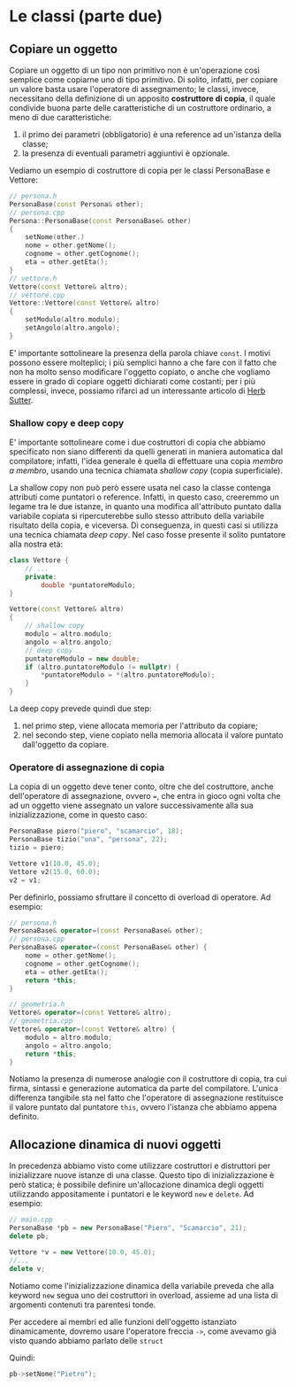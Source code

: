 # Le classi (parte due)

## Copiare un oggetto

Copiare un oggetto di un tipo non primitivo non è un'operazione così semplice come copiarne uno di tipo primitivo. Di solito, infatti, per copiare un valore basta usare l'operatore di assegnamento; le classi, invece, necessitano della definizione di un apposito **costruttore di copia**, il quale condivide buona parte delle caratteristiche di un costruttore ordinario, a meno di due caratteristiche:

1. il primo dei parametri (obbligatorio) è una reference ad un'istanza della classe;
2. la presenza di eventuali parametri aggiuntivi è opzionale.

Vediamo un esempio di costruttore di copia per le classi PersonaBase e Vettore:

```cpp
// persona.h
PersonaBase(const Persona& other);
// persona.cpp
Persona::PersonaBase(const PersonaBase& other)
{
	setNome(other.)
	nome = other.getNome();
	cognome = other.getCognome();
	eta = other.getEta();
}
// vettore.h
Vettore(const Vettore& altro);
// vettore.cpp
Vettore::Vettore(const Vettore& altro)
{
	setModulo(altro.modulo);
	setAngolo(altro.angolo);
}
```

E' importante sottolineare la presenza della parola chiave `const`. I motivi possono essere molteplici; i più semplici hanno a che fare con il fatto che non ha molto senso modificare l'oggetto copiato, o anche che vogliamo essere in grado di copiare oggetti dichiarati come costanti; per i più complessi, invece, possiamo rifarci ad un interessante articolo di [Herb Sutter](https://herbsutter.com/2008/01/01/gotw-88-a-candidate-for-the-most-important-const/).

### Shallow copy e deep copy

E' importante sottolineare come i due costruttori di copia che abbiamo specificato non siano differenti da quelli generati in maniera automatica dal compilatore; infatti, l'idea generale è quella di effettuare una copia *membro a membro*, usando una tecnica chiamata *shallow copy* (copia superficiale).

La shallow copy non può però essere usata nel caso la classe contenga attributi come puntatori o reference. Infatti, in questo caso, creeremmo un legame tra le due istanze, in quanto una modifica all'attributo puntato dalla variabile copiata si ripercuterebbe sullo stesso attributo della variabile risultato della copia, e viceversa. Di conseguenza, in questi casi si utilizza una tecnica chiamata *deep copy*. Nel caso fosse presente il solito puntatore alla nostra età:

```cpp
class Vettore {
	// ...
	private:
		double *puntatoreModulo;
}

Vettore(const Vettore& altro)
{
	// shallow copy
	modulo = altro.modulo;
	angolo = altro.angolo;
	// deep copy
	puntatoreModulo = new double;
	if (altro.puntatoreModulo != nullptr) {
		*puntatoreModulo = *(altro.puntatoreModulo);
	}
}
```

La deep copy prevede quindi due step:

1. nel primo step, viene allocata memoria per l'attributo da copiare;
2. nel secondo step, viene copiato nella memoria allocata il valore puntato dall'oggetto da copiare.

### Operatore di assegnazione di copia

La copia di un oggetto deve tener conto, oltre che del costruttore, anche dell'operatore di assegnazione, ovvero `=`, che entra in gioco ogni volta che ad un oggetto viene assegnato un valore successivamente alla sua inizializzazione, come in questo caso:

```cpp
PersonaBase piero("piero", "scamarcio", 18);
PersonaBase tizio("una", "persona", 22);
tizio = piero;

Vettore v1(10.0, 45.0);
Vettore v2(15.0, 60.0);
v2 = v1;
```

Per definirlo, possiamo sfruttare il concetto di overload di operatore. Ad esempio:

```cpp
// persona.h
PersonaBase& operator=(const PersonaBase& other);
// persona.cpp
PersonaBase& operator=(const PersonaBase& other) {
	nome = other.getNome();
	cognome = other.getCognome();
	eta = other.getEta();
	return *this;
}

// geometria.h
Vettore& operator=(const Vettore& altro);
// geometria.cpp
Vettore& operator=(const Vettore& altro) {
	modulo = altro.modulo;
	angolo = altro.angolo;
	return *this;
}
```

Notiamo la presenza di numerose analogie con il costruttore di copia, tra cui firma, sintassi e generazione automatica da parte del compilatore. L'unica differenza tangibile sta nel fatto che l'operatore di assegnazione restituisce il valore puntato dal puntatore `this`, ovvero l'istanza che abbiamo appena definito.

## Allocazione dinamica di nuovi oggetti

In precedenza abbiamo visto come utilizzare costruttori e distruttori per inizializzare nuove istanze di una classe. Questo tipo di inizializzazione è però statica; è possibile definire un'allocazione dinamica degli oggetti utilizzando appositamente i puntatori e le keyword `new` e `delete`. Ad esempio:

```cpp
// main.cpp
PersonaBase *pb = new PersonaBase("Piero", "Scamarcio", 21);
delete pb;

Vettore *v = new Vettore(10.0, 45.0);
//...
delete v;
```

Notiamo come l'inizializzazione dinamica della variabile preveda che alla keyword `new` segua uno dei costruttori in overload, assieme ad una lista di argomenti contenuti tra parentesi tonde.

Per accedere ai membri ed alle funzioni dell'oggetto istanziato dinamicamente, dovremo usare l'operatore freccia `->`, come avevamo già visto quando abbiamo parlato delle `struct`

Quindi:

```cpp
pb->setNome("Pietro");
```
